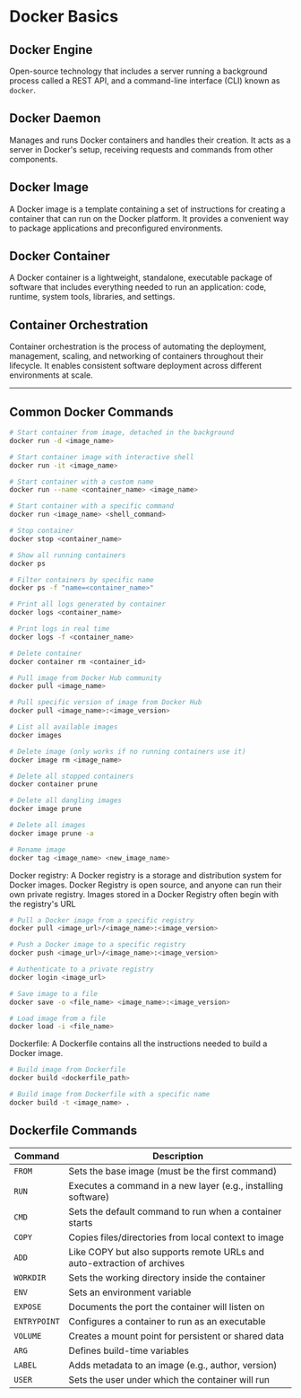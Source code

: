 # Docker Basics

## Docker Engine

Open-source technology that includes a server running a background process called a REST API, and a command-line interface (CLI) known as `docker`.

## Docker Daemon

Manages and runs Docker containers and handles their creation. It acts as a server in Docker's setup, receiving requests and commands from other components.

## Docker Image

A Docker image is a template containing a set of instructions for creating a container that can run on the Docker platform. It provides a convenient way to package applications and preconfigured environments.

## Docker Container

A Docker container is a lightweight, standalone, executable package of software that includes everything needed to run an application: code, runtime, system tools, libraries, and settings.

## Container Orchestration

Container orchestration is the process of automating the deployment, management, scaling, and networking of containers throughout their lifecycle. It enables consistent software deployment across different environments at scale.

---

## Common Docker Commands

```bash
# Start container from image, detached in the background
docker run -d <image_name>

# Start container image with interactive shell
docker run -it <image_name>

# Start container with a custom name
docker run --name <container_name> <image_name>

# Start container with a specific command
docker run <image_name> <shell_command>

# Stop container
docker stop <container_name>

# Show all running containers
docker ps

# Filter containers by specific name
docker ps -f "name=<container_name>"

# Print all logs generated by container
docker logs <container_name>

# Print logs in real time
docker logs -f <container_name>

# Delete container
docker container rm <container_id>

# Pull image from Docker Hub community
docker pull <image_name>

# Pull specific version of image from Docker Hub
docker pull <image_name>:<image_version>

# List all available images
docker images

# Delete image (only works if no running containers use it)
docker image rm <image_name>

# Delete all stopped containers
docker container prune

# Delete all dangling images
docker image prune

# Delete all images
docker image prune -a

# Rename image
docker tag <image_name> <new_image_name>
```

Docker registry:
A Docker registry is a storage and distribution system for Docker images. Docker Registry is open source, and anyone can run their own private registry. Images stored in a Docker Registry often begin with the registry's URL

```bash
# Pull a Docker image from a specific registry
docker pull <image_url>/<image_name>:<image_version>

# Push a Docker image to a specific registry
docker push <image_url>/<image_name>:<image_version>

# Authenticate to a private registry
docker login <image_url>

# Save image to a file
docker save -o <file_name> <image_name>:<image_version>

# Load image from a file
docker load -i <file_name>

```

Dockerfile:
A Dockerfile contains all the instructions needed to build a Docker image.

```bash
# Build image from Dockerfile
docker build <dockerfile_path>

# Build image from Dockerfile with a specific name
docker build -t <image_name> .

```

## Dockerfile Commands

| Command      | Description                                                             |
| ------------ | ----------------------------------------------------------------------- |
| `FROM`       | Sets the base image (must be the first command)                         |
| `RUN`        | Executes a command in a new layer (e.g., installing software)           |
| `CMD`        | Sets the default command to run when a container starts                 |
| `COPY`       | Copies files/directories from local context to image                    |
| `ADD`        | Like COPY but also supports remote URLs and auto-extraction of archives |
| `WORKDIR`    | Sets the working directory inside the container                         |
| `ENV`        | Sets an environment variable                                            |
| `EXPOSE`     | Documents the port the container will listen on                         |
| `ENTRYPOINT` | Configures a container to run as an executable                          |
| `VOLUME`     | Creates a mount point for persistent or shared data                     |
| `ARG`        | Defines build-time variables                                            |
| `LABEL`      | Adds metadata to an image (e.g., author, version)                       |
| `USER`       | Sets the user under which the container will run                        |
